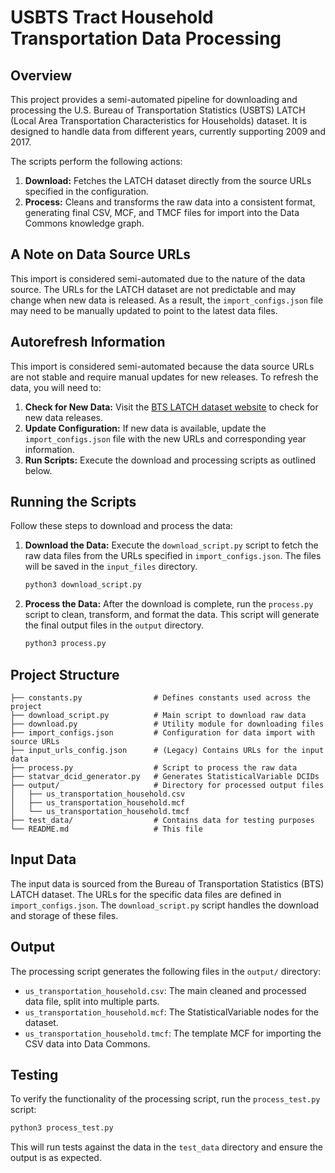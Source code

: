 # USBTS Tract Household Transportation Data Processing

## Overview

This project provides a semi-automated pipeline for downloading and processing the U.S. Bureau of Transportation Statistics (USBTS) LATCH (Local Area Transportation Characteristics for Households) dataset. It is designed to handle data from different years, currently supporting 2009 and 2017.

The scripts perform the following actions:
1.  **Download:** Fetches the LATCH dataset directly from the source URLs specified in the configuration.
2.  **Process:** Cleans and transforms the raw data into a consistent format, generating final CSV, MCF, and TMCF files for import into the Data Commons knowledge graph.

## A Note on Data Source URLs

This import is considered semi-automated due to the nature of the data source. The URLs for the LATCH dataset are not predictable and may change when new data is released. As a result, the `import_configs.json` file may need to be manually updated to point to the latest data files.

## Autorefresh Information

This import is considered semi-automated because the data source URLs are not stable and require manual updates for new releases. To refresh the data, you will need to:

1.  **Check for New Data:** Visit the [BTS LATCH dataset website](https://www.bts.gov/latch-local-area-transportation-characteristics-households-data) to check for new data releases.
2.  **Update Configuration:** If new data is available, update the `import_configs.json` file with the new URLs and corresponding year information.
3.  **Run Scripts:** Execute the download and processing scripts as outlined below.

## Running the Scripts

Follow these steps to download and process the data:

1.  **Download the Data:**
    Execute the `download_script.py` script to fetch the raw data files from the URLs specified in `import_configs.json`. The files will be saved in the `input_files` directory.

    ```bash
    python3 download_script.py
    ```

2.  **Process the Data:**
    After the download is complete, run the `process.py` script to clean, transform, and format the data. This script will generate the final output files in the `output` directory.

    ```bash
    python3 process.py
    ```

## Project Structure

```
├── constants.py                # Defines constants used across the project
├── download_script.py          # Main script to download raw data
├── download.py                 # Utility module for downloading files
├── import_configs.json         # Configuration for data import with source URLs
├── input_urls_config.json      # (Legacy) Contains URLs for the input data
├── process.py                  # Script to process the raw data
├── statvar_dcid_generator.py   # Generates StatisticalVariable DCIDs
├── output/                     # Directory for processed output files
│   ├── us_transportation_household.csv
│   ├── us_transportation_household.mcf
│   └── us_transportation_household.tmcf
├── test_data/                  # Contains data for testing purposes
└── README.md                   # This file
```

## Input Data

The input data is sourced from the Bureau of Transportation Statistics (BTS) LATCH dataset. The URLs for the specific data files are defined in `import_configs.json`. The `download_script.py` script handles the download and storage of these files.

## Output

The processing script generates the following files in the `output/` directory:

-   `us_transportation_household.csv`: The main cleaned and processed data file, split into multiple parts.
-   `us_transportation_household.mcf`: The StatisticalVariable nodes for the dataset.
-   `us_transportation_household.tmcf`: The template MCF for importing the CSV data into Data Commons.

## Testing

To verify the functionality of the processing script, run the `process_test.py` script:

```bash
python3 process_test.py
```
This will run tests against the data in the `test_data` directory and ensure the output is as expected.